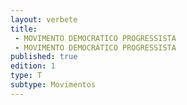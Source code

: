```yaml
---
layout: verbete
title:
 - MOVIMENTO DEMOCRATICO PROGRESSISTA
 - MOVIMENTO DEMOCRÁTICO PROGRESSISTA
published: true
edition: 1  
type: T
subtype: Movimentos
---
```


